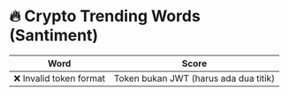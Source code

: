 # 🔥 Crypto Trending Words (Santiment)

| Word | Score |
|------|-------|
| ❌ Invalid token format | Token bukan JWT (harus ada dua titik) |